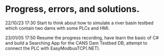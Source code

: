 # Progress, errors, and solutions.

22/10/23 17:30 Start to think about how to simulate a river basin testbed which contain two dams with some PLCs and HMI.

23/01/05 17:50 Resume the progress recording, have learn the basic of C# and build a Searching App for the CANS Dam Testbed DB, attempt to connect the PLC with EasyModbusTCP(.NET).
